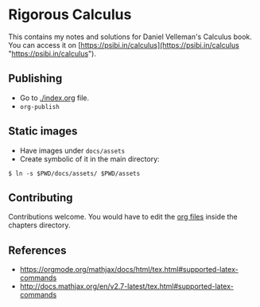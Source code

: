 # Rigorous Calculus

This contains my notes and solutions for Daniel Velleman's Calculus
book. You can access it on
[https://psibi.in/calculus](https://psibi.in/calculus
"https://psibi.in/calculus").

## Publishing

* Go to [./index.org](./index.org) file.
* `org-publish`

## Static images

* Have images under `docs/assets`
* Create symbolic of it in the main directory:

```
$ ln -s $PWD/docs/assets/ $PWD/assets
```

## Contributing

Contributions welcome. You would have to edit the [org
files](https://en.wikipedia.org/wiki/Org-mode "org files") inside the
chapters directory.

## References

* https://orgmode.org/mathjax/docs/html/tex.html#supported-latex-commands
* http://docs.mathjax.org/en/v2.7-latest/tex.html#supported-latex-commands
